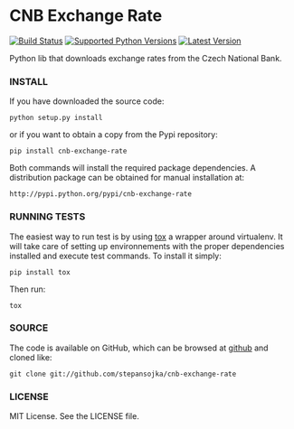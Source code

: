CNB Exchange Rate
================
[![Build Status](https://travis-ci.org/stepansojka/cnb-exchange-rate.svg)](https://travis-ci.org/stepansojka/cnb-exchange-rate)
[![Supported Python Versions](https://pypip.in/py_versions/cnb-exchange-rate/badge.svg)](https://pypi.python.org/pypi/cnb-exchange-rate/)
[![Latest Version](https://pypip.in/version/cnb-exchange-rate/badge.svg)](https://pypi.python.org/pypi/cnb-exchange-rate/)

Python lib that downloads exchange rates from the Czech National Bank. 

### INSTALL

If you have downloaded the source code:

    python setup.py install

or if you want to obtain a copy from the Pypi repository:

    pip install cnb-exchange-rate

Both commands will install the required package dependencies. A distribution package can be obtained for manual installation at:

    http://pypi.python.org/pypi/cnb-exchange-rate

### RUNNING TESTS

The easiest way to run test is by using [tox](https://pypi.python.org/pypi/tox) a wrapper around virtualenv. It will take care of setting up environnements with the proper dependencies installed and execute test commands. To install it simply:

    pip install tox

Then run:

    tox

### SOURCE

The code is available on GitHub, which can be browsed at [github](https://github.com/stepansojka/cnb-exhchange-rate) and cloned like:

    git clone git://github.com/stepansojka/cnb-exchange-rate

### LICENSE

MIT License.  See the LICENSE file.


